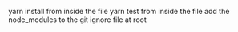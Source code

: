 yarn install from inside the file
yarn test from inside the file
add the node_modules to the git ignore file at root